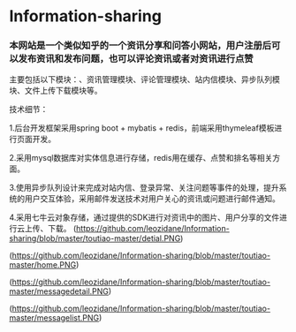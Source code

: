 # Information-sharing
### 本网站是一个类似知乎的一个资讯分享和问答小网站，用户注册后可以发布资讯和发布问题，也可以评论资讯或者对资讯进行点赞
主要包括以下模块：、资讯管理模块、评论管理模块、站内信模块、异步队列模块、文件上传下载模块等。 

技术细节：

1.后台开发框架采用spring boot + mybatis + redis，前端采用thymeleaf模板进行页面开发。

2.采用mysql数据库对实体信息进行存储，redis用在缓存、点赞和排名等相关方面。 

3.使用异步队列设计来完成对站内信、登录异常、关注问题等事件的处理，提升系统的用户交互体验，采用邮件发送技术对用户关心的资讯或问题进行邮件通知。

4.采用七牛云对象存储，通过提供的SDK进行对资讯中的图片、用户分享的文件进行云上传、下载。
(https://github.com/leozidane/Information-sharing/blob/master/toutiao-master/detial.PNG)

(https://github.com/leozidane/Information-sharing/blob/master/toutiao-master/home.PNG)

(https://github.com/leozidane/Information-sharing/blob/master/toutiao-master/messagedetail.PNG)

(https://github.com/leozidane/Information-sharing/blob/master/toutiao-master/messagelist.PNG)
